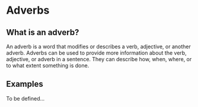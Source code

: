 # Adverbs

## What is an adverb?

An adverb is a word that modifies or describes a verb, adjective, or another adverb. Adverbs can be used to provide more
information about the verb, adjective, or adverb in a sentence. They can describe how, when, where, or to what extent
something is done.

## Examples

To be defined...